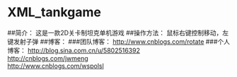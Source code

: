 # XML_tankgame
##简介：
这是一款2D关卡制坦克单机游戏
##操作方法：
鼠标右键控制移动，左键发射子弹
##博客：
###团队博客：
http://www.cnblogs.com/rotate
###个人博客：
http://blog.sina.com.cn/u/5802516392 <br>
http://cnblogs.com/jwmeng <br>
http://www.cnblogs.com/wspolsl <br>
